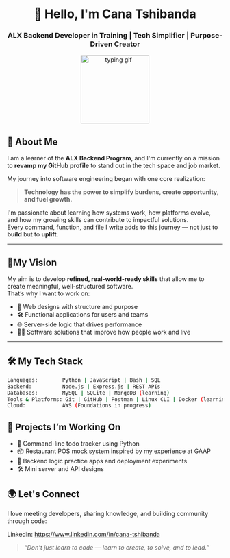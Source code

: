 <!-- Banner -->
<h1 align="center">👋 Hello, I'm Cana Tshibanda</h1>
<h3 align="center">ALX Backend Developer in Training | Tech Simplifier | Purpose-Driven Creator</h3>

<p align="center">
  <img src="https://tenor.com/en-ZA/view/get-excited-excited-oprah-jumping-clapping-gif" width="160" alt="typing gif">
</p>

## 💬 About Me

I am a learner of the **ALX Backend Program**, and I'm currently on a mission to **revamp my GitHub profile** to stand out in the tech space and job market.

My journey into software engineering began with one core realization:  
> **Technology has the power to simplify burdens, create opportunity, and fuel growth.**

I'm passionate about learning how systems work, how platforms evolve, and how my growing skills can contribute to impactful solutions.  
Every command, function, and file I write adds to this journey — not just to **build** but to **uplift**.

---

 ## 🎯My Vision

My aim is to develop **refined, real-world-ready skills** that allow me to create meaningful, well-structured software.  
That’s why I want to work on:
- 🧹 Web designs with structure and purpose  
- 🛠️ Functional applications for users and teams  
- 🌐 Server-side logic that drives performance  
- 🧑‍💻 Software solutions that improve how people work and live

---

## 🛠️ My Tech Stack

```bash
Languages:        Python | JavaScript | Bash | SQL
Backend:          Node.js | Express.js | REST APIs
Databases:        MySQL | SQLite | MongoDB (learning)
Tools & Platforms: Git | GitHub | Postman | Linux CLI | Docker (learning)
Cloud:            AWS (Foundations in progress)
```

## 🚧 Projects I’m Working On

* 🧾 Command-line todo tracker using Python
* 📦 Restaurant POS mock system inspired by my experience at GAAP
* 🌱 Backend logic practice apps and deployment experiments
* 🛠️ Mini server and API designs

## 🌍 Let's Connect

I love meeting developers, sharing knowledge, and building community through code:

 LinkedIn: https://www.linkedin.com/in/cana-tshibanda


> *“Don’t just learn to code — learn to create, to solve, and to lead.”*



